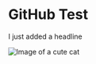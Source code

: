 # GitHub Test

I just added a headline

![Image of a cute cat](https://www.rd.com/wp-content/uploads/2021/04/GettyImages-138468381-scaled-e1619028416767.jpg)

